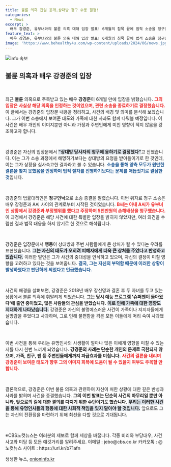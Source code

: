 ```yaml
---
title: 불륜 의혹 진실 공개…상대방 청구 수용 결정!
categories:
  - News
excerpt: >
  배우 강경준, 유부녀와의 불륜 의혹 대해 입장 발표! 6개월의 침묵 끝에 법적 소송을 청구인낙으로 종결하며 사실상 인정. 제 부덕함으로 시작된 일이라는 그의 고백이 충격을 안긴다. 팬들과 가족에게 사죄의 마음을 전한 강경준의 진심이 궁금하다!
feature_text: >
  배우 강경준, 유부녀와의 불륜 의혹 대해 입장 발표! 6개월의 침묵 끝에 법적 소송을 청구인낙으로 종결하며 사실상 인정. 제 부덕함으로 시작된 일이라는 그의 고백이 충격을 안긴다. 팬들과 가족에게 사죄의 마음을 전한 강경준의 진심이 궁금하다!
image: 'https://www.behealthy4u.com/wp-content/uploads/2024/06/news.jpg'
---
```


<p><img src="https://www.behealthy4u.com/wp-content/uploads/2024/06/news.jpg" alt="info 속보" /></p>

<h2 data-ke-size="size26">불륜 의혹과 배우 강경준의 입장</h2>

<p data-ke-size="size16">&nbsp;</p>

<p>최근 <b>불륜</b> 의혹으로 주목받고 있는 배우 <b>강경준</b>이 6개월 만에 입장을 밝혔습니다. <b><span style="color: #ee2323;">그의 입장은 사실상 해당 의혹을 인정하는 것이었으며, 관련 소송을 종료하기로 결정했습니다.</span></b> 이 글에서는 강경준의 입장문 내용을 정리하고, 사건의 배경 및 의미를 분석해 보겠습니다. 그가 이번 소송에서 보여준 태도와 가족에 대한 사과도 함께 다뤄볼 예정입니다. 이 사건은 배우 개인의 이미지뿐만 아니라 가정과 주변인에게 미친 영향이 적지 않음을 강조하고자 합니다.</p>

<p data-ke-size="size16">&nbsp;</p>

<p>강경준은 자신의 입장문에서 <b><span style="background-color: #21538527;">"상대방 당사자의 청구에 응하기로 결정했다"</span></b>고 전했습니다. 이는 그가 소송 과정에서 해명하기보다는 상대방의 요청을 받아들이기로 한 것인데, 이는 그가 상황을 심사숙고한 결과라고 볼 수 있습니다. <b><span style="color: #1a5490;">소송을 통해 양측 모두가 원만한 결론을 찾지 못했음을 인정하며 법적 절차를 진행하기보다는 문제를 매듭짓기로 결심한 것</span></b>입니다.</p>

<p data-ke-size="size16">&nbsp;</p>

<p>강경준의 법률대리인은 <b>청구인낙</b>으로 소송 종결을 알렸습니다. 이번 위자료 청구 소송은 배우 강경준과 A씨 사이의 관계로부터 시작된 것이었습니다. <b><span style="color: #ee2323;">B씨는 아내 A씨가 유부녀인 상황에서 강경준과 부정행위를 했다고 주장하며 5천만원의 손해배상을 청구했습니다.</span></b> 이 과정에서 강경준은 해당 사건에 대한 특별한 입장을 밝히지 않았지만, 여러 의견을 수렴한 결과 법적 대응을 하지 않기로 한 것으로 해석됩니다.</p>

<p data-ke-size="size16">&nbsp;</p>

<p>강경준은 입장문에서 <b>행동</b>이 상대방과 주변 사람들에게 큰 상처가 될 수 있다는 우려를 표현했습니다. <b><span style="background-color: #21538527;">그는 자신의 태도가 오히려 피해자에게 더욱 큰 상처를 주었다고 반성하고 있습니다.</span></b> 이러한 발언은 그가 사건의 중대성을 인식하고 있으며, 자신의 결정이 미칠 영향을 고려하고 있다는 것을 보여줍니다. <b><span style="color: #1a5490;">결국, 그는 자신의 부덕함 때문에 이러한 상황이 발생하였다고 판단하게 되었다고 언급했습니다.</span></b></p>

<p data-ke-size="size16">&nbsp;</p>

<p>사건의 배경을 살펴보면, 강경준은 2018년 배우 장신영과 결혼 후 두 자녀를 두고 있는 상황에서 불륜 의혹에 휘말리게 되었습니다. <b>그는 당시 예능 프로그램 '슈퍼맨이 돌아왔다'에 출연 중이었고, 많은 사람들의 관심을 받았습니다.</b> <b><span style="background-color: #21538527;">이로 인해 가족에 대한 영향도 지대하게 나타났습니다.</span></b> 강경준은 자신의 불명예스러운 사건이 가족이나 지지자들에게 실망감을 주었다고 사과하며, 그로 인해 불편함을 겪은 모든 이들에게 머리 숙여 사과했습니다.</p>

<p data-ke-size="size16">&nbsp;</p>

<p>이번 사건을 통해 우리는 유명인사의 사생활이 얼마나 많은 이에게 영향을 미칠 수 있는지를 다시 한번 느끼게 되었습니다. <b>강경준의 사례는 단순한 개인의 문제로 국한되지 않으며, 가족, 친구, 팬 등 주변인들에게까지 파급효과를 미칩니다.</b> <b><span style="color: #ee2323;">사건의 결론을 내리며 강경준이 보여준 태도가 향후 그의 이미지 회복에 도움이 될 수 있을지 여부도 주목할 만합니다.</span></b></p>

<p data-ke-size="size16">&nbsp;</p>

<p>결론적으로, 강경준은 이번 불륜 의혹과 관련하여 자신이 처한 상황에 대한 깊은 반성과 사과를 밝히며 사건을 종결했습니다. <b>그의 이번 발표는 단순히 사건의 마무리일 뿐만 아니라, 앞으로의 길에 대한 결의를 다지기 위한 수단이기도 했습니다.</b> <b><span style="background-color: #21538527;">우리는 이러한 사건을 통해 유명인사들의 행동에 대한 사회적 책임을 잊지 말아야 할 것입니다.</span></b> 앞으로도 그는 자신의 전환점을 마련하기 위해 최선을 다할 것으로 기대됩니다. </p>

<p data-ke-size="size16">&nbsp;</p>

<p>※CBS노컷뉴스는 여러분의 제보로 함께 세상을 바꿉니다. 각종 비리와 부당대우, 사건사고와 미담 등 모든 얘깃거리를 알려주세요. 이메일 : jebo@cbs.co.kr 카카오톡 : @노컷뉴스 사이트 : https://url.kr/b71afn</p>
생생한 뉴스, <a href="https://onioninfo.kr" rel="dofollow">onioninfo.kr</a>


